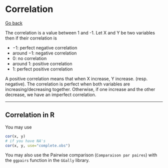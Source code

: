 # Correlation

[Go back](../index.md#maths-recap)

The correlation is a value between 1 and -1. Let X and Y be two variables then if their correlation is

* $-1$: perfect negative correlation
* around $-1$: negative correlation
* $0$: no correlation
* around $1$: positive correlation
* $1$: perfect positive correlation

A positive correlation means that when X increase, Y increase. (resp. negative). The correlation is perfect when both variables are increasing/decreasing together. Otherwise, if one increase and the other decrease, we have an imperfect correlation. 

<hr class="sl">

## Correlation in R

You may use

```r
cor(x, y)
# if you have NA's
cor(x, y, use="complete.obs")
```

You may also use the Pairwise comparison (`Comparaison par paires`) with the `ggpairs` function in the ``GGally`` library.